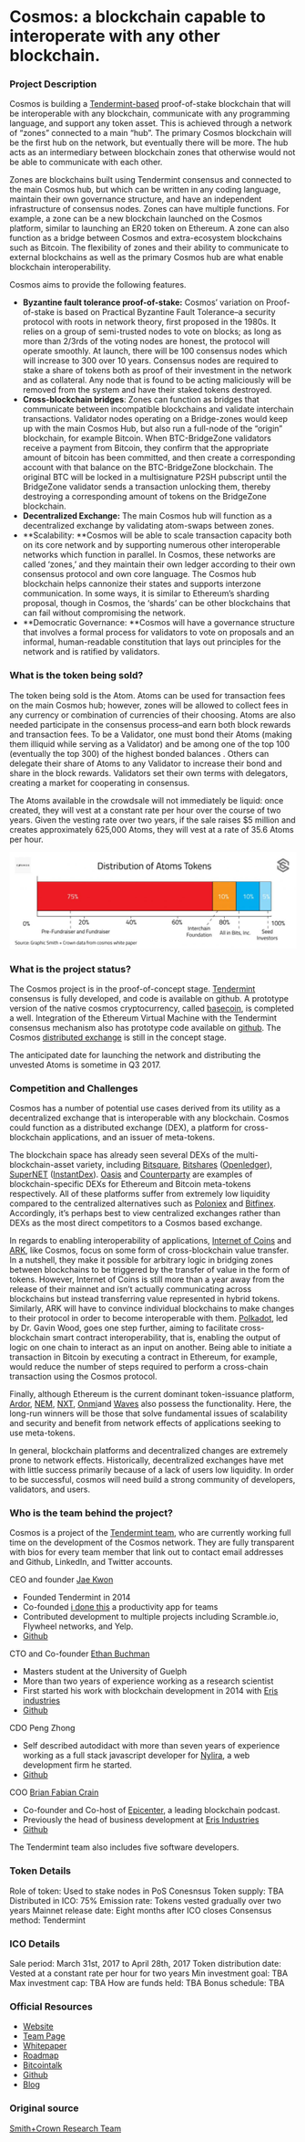 # Cosmos: a blockchain capable to interoperate with any other blockchain.

### Project Description

Cosmos is building a [Tendermint-based](https://tendermint.com/) proof-of-stake blockchain that will be interoperable with any blockchain, communicate with any programming language, and support any token asset. This is achieved through a network of “zones” connected to a main “hub”. The primary Cosmos blockchain will be the first hub on the network, but eventually there will be more. The hub acts as an intermediary between blockchain zones that otherwise would not be able to communicate with each other.

Zones are blockchains built using Tendermint consensus and connected to the main Cosmos hub, but which can be written in any coding language, maintain their own governance structure, and have an independent infrastructure of consensus nodes. Zones can have multiple functions. For example, a zone can be a new blockchain launched on the Cosmos platform, similar to launching an ER20 token on Ethereum. A zone can also function as a bridge between Cosmos and extra-ecosystem blockchains such as Bitcoin. The flexibility of zones and their ability to communicate to external blockchains as well as the primary Cosmos hub are what enable blockchain interoperability.

Cosmos aims to provide the following features.

- **Byzantine fault tolerance proof-of-stake:** Cosmos’ variation on Proof-of-stake is based on Practical Byzantine Fault Tolerance–a security protocol with roots in network theory, first proposed in the 1980s. It relies on a group of semi-trusted nodes to vote on blocks; as long as more than 2/3rds of the voting nodes are honest, the protocol will operate smoothly.  At launch, there will be 100 consensus nodes which will increase to 300 over 10 years. Consensus nodes are required to stake a share of tokens both as proof of their investment in the network and as collateral. Any node that is found to be acting maliciously will be removed from the system and have their staked tokens destroyed.
- **Cross-blockchain bridges**: Zones can function as bridges that communicate between incompatible blockchains and validate interchain transactions. Validator nodes operating on a Bridge-zones would keep up with the main Cosmos Hub, but also run a full-node of the “origin” blockchain, for example Bitcoin. When BTC-BridgeZone validators receive a payment from Bitcoin, they confirm that the appropriate amount of bitcoin has been committed, and then create a corresponding account with that balance on the BTC-BridgeZone blockchain. The original BTC will be locked in a multisignature P2SH pubscript until the BridgeZone validator sends a transaction unlocking them, thereby destroying a corresponding amount of tokens on the BridgeZone blockchain.
- **Decentralized Exchange:** The main Cosmos hub will function as a decentralized exchange by validating atom-swaps between zones.
- **Scalability: **Cosmos will be able to scale transaction capacity both on its core network and by supporting numerous other interoperable networks which function in parallel. In Cosmos, these networks are called ‘zones,’ and they maintain their own ledger according to their own consensus protocol and own core language. The Cosmos hub blockchain helps cannonize their states and supports interzone communication. In some ways, it is similar to Ethereum’s sharding proposal, though in Cosmos, the ‘shards’ can be other blockchains that can fail without compromising the network.
- **Democratic Governance: **Cosmos will have a governance structure that involves a formal process for validators to vote on proposals and an informal, human-readable constitution that lays out principles for the network and is ratified by validators.

### What is the token being sold?

The token being sold is the Atom. Atoms can be used for transaction fees on the main Cosmos hub; however, zones will be allowed to collect fees in any currency or combination of currencies of their choosing. Atoms are also needed participate in the consensus process–and earn both block rewards and transaction fees. To be a Validator, one must bond their Atoms (making them illiquid while serving as a Validator) and be among one of the top 100 (eventually the top 300) of the highest bonded balances . Others can delegate their share of Atoms to any Validator to increase their bond and share in the block rewards. Validators set their own terms with delegators, creating a market for cooperating in consensus.

The Atoms available in the crowdsale will not immediately be liquid: once created, they will vest at a constant rate per hour over the course of two years. Given the vesting rate over two years, if the sale raises $5 million and creates approximately 625,000 Atoms, they will vest at a rate of 35.6 Atoms per hour.

![img](distribution.jpg)

### What is the project status?

The Cosmos project is in the proof-of-concept stage. [Tendermint](https://github.com/tendermint/tendermint) consensus is fully developed, and code is available on github. A prototype version of the native cosmos cryptocurrency, called [basecoin](https://github.com/tendermint/basecoin), is completed a well. Integration of the Ethereum Virtual Machine with the Tendermint consensus mechanism also has prototype code available on [github](https://github.com/tendermint/ethermint). The Cosmos [distributed exchange](https://github.com/cosmos/cosmos/blob/master/DEX.md) is still in the concept stage.

The anticipated date for launching the network and distributing the unvested Atoms is sometime in Q3 2017.

### Competition and Challenges

Cosmos has a number of potential use cases derived from its utility as a decentralized exchange that is interoperable with any blockchain. Cosmos could function as a distributed exchange (DEX), a platform for cross-blockchain applications, and an issuer of meta-tokens.

The blockchain space has already seen several DEXs of the multi-blockchain-asset variety, including  [Bitsquare](https://bitsquare.io/), [Bitshares](https://www.smithandcrown.com/currency/bitshares/) ([Openledger](https://openledger.io/)), [SuperNET](https://supernet.org/en) ([InstantDex](https://www.instantdex.org/)). [Oasis](https://pro.oasisdex.com/) and [Counterparty](http://counterparty.io/) are examples of blockchain-specific DEXs for Ethereum and Bitcoin meta-tokens respectively. All of these platforms suffer from extremely low liquidity compared to the centralized alternatives such as [Poloniex](https://poloniex.com/) and [Bitfinex](https://www.bitfinex.com/). Accordingly, it’s perhaps best to view centralized exchanges rather than DEXs as the most direct competitors to a Cosmos based exchange.

In regards to enabling interoperability of applications, [Internet of Coins](https://www.smithandcrown.com/internet-coins-enabling-cross-chain-economies-hybrid-tokens/) and [ARK](https://ark.io/), like Cosmos, focus on some form of cross-blockchain value transfer. In a nutshell, they make it possible for arbitrary logic in bridging zones between blockchains to be triggered by the transfer of value in the form of tokens. However, Internet of Coins is still more than a year away from the release of their mainnet and isn’t actually communicating across blockchains but instead transferring value represented in hybrid tokens. Similarly, ARK will have to convince individual blockchains to make changes to their protocol in order to become interoperable with them. [Polkadot](http://polkadot.io/), led by Dr. Gavin Wood, goes one step further, aiming to facilitate cross-blockchain smart contract interoperability, that is, enabling the output of logic on one chain to interact as an input on another. Being able to initiate a transaction in Bitcoin by executing a contract in Ethereum, for example, would reduce the number of steps required to perform a cross-chain transaction using the Cosmos protocol.

Finally, although Ethereum is the current dominant token-issuance platform, [Ardor](https://www.ardorplatform.org/), [NEM](https://www.smithandcrown.com/new-economy-movement-nem/), [NXT](https://www.smithandcrown.com/currency/nxt/), [Onmi](http://www.omnilayer.org/)and [Waves](https://www.smithandcrown.com/waves-raises-2-million-on-first-day-of-ico/) also possess the functionality. Here, the long-run winners will be those that solve fundamental issues of scalability and security and benefit from network effects of applications seeking to use meta-tokens.

In general, blockchain platforms and decentralized changes are extremely prone to network effects. Historically, decentralized exchanges have met with little success primarily because of a lack of users low liquidity. In order to be successful, cosmos will need build a strong community of developers, validators, and users.

### Who is the team behind the project?

Cosmos is a project of the [Tendermint team](https://tendermint.com/about), who are currently working full time on the development of the Cosmos network. They are fully transparent with bios for every team member that link out to contact email addresses and Github, LinkedIn, and Twitter accounts.

CEO and founder [Jae Kwon](https://www.linkedin.com/in/yjkwon/)

- Founded Tendermint in 2014
- Co-founded [i done this](https://home.idonethis.com/?gclid=COXrove-3tICFQiSfgodAFcDbQ) a productivity app for teams
- Contributed development to multiple projects including Scramble.io, Flywheel networks, and Yelp.
- [Github](https://github.com/jaekwon?tab=overview&from=2009-12-01&to=2009-12-31)

CTO and Co-founder [Ethan Buchman](https://www.linkedin.com/in/ethan-buchman-10b34944/)

- Masters student at the University of Guelph
- More than two years of experience working as a research scientist
- First started his work with blockchain development in 2014 with [Eris industries](https://monax.io/platform/)
- [Github](https://github.com/ebuchman)

CDO Peng Zhong

- Self described autodidact with more than seven years of experience working as a full stack javascript developer for [Nylira](https://nylira.com/), a web development firm he started.
- [Github](https://github.com/nylira)

COO [Brian Fabian Crain](https://www.linkedin.com/in/bfcrain/)

- Co-founder and Co-host of [Epicenter](http://epicenterbitcoin.com/), a leading blockchain podcast.
- Previously the head of business development at [Eris Industries](https://monax.io/platform/)
- [Github](https://github.com/crainbf)

The Tendermint team also includes five software developers.

### Token Details

Role of token:	 		Used to stake nodes in PoS Conesnsus
Token supply:	 		TBA
Distributed in ICO:	 	75%
Emission rate:	 		Tokens vested gradually over two years
Mainnet release date:     	Eight months after ICO closes
Consensus method:	 	Tendermint

### ICO Details

Sale period:				March 31st, 2017 to April 28th, 2017
Token distribution date:	Vested at a constant rate per hour for two years
Min investment goal:     	TBA
Max investment cap:	 	TBA
How are funds held:	 	TBA
Bonus schedule:	 		TBA

### Official Resources

- [Website](https://cosmos.network/)
- [Team Page](https://tendermint.com/about)
- [Whitepaper](https://cosmos.network/whitepaper)
- [Roadmap](https://cosmos.network/blog/cosmos-roadmap)
- [Bitcointalk](https://bitcointalk.org/index.php?topic=1607111.new#new)
- [Github](https://github.com/cosmos/cosmos)
- [Blog](https://github.com/cosmos/cosmos)

### Original source

[Smith+Crown Research Team](https://www.smithandcrown.com/sale/cosmos/)